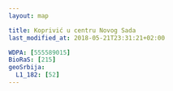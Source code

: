 ```yaml
---
layout: map

title: Koprivić u centru Novog Sada
last_modified_at: 2018-05-21T23:31:21+02:00

WDPA: [555589015]
BioRaS: [215]
geoSrbija:
  L1_182: [52]
---
```

